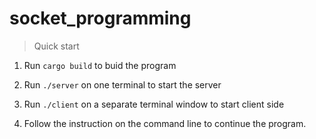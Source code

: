 # socket_programming

> Quick start

1. Run `cargo build` to buid the program

2. Run `./server` on one terminal to start the server

3. Run `./client` on a separate terminal window to start client side 

4. Follow the instruction on the command line to continue the program.
